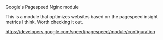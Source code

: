 Google's Pagespeed Nginx module

This is a module that optimizes websites based on the pagespeed insight
metrics I think. Worth checking it out.


https://developers.google.com/speed/pagespeed/module/configuration
